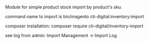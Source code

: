Module for simple product stock import by product's sku.

command name to import is bin/magento cti-digital:inventory:import

composer installation: composer require cti-digital/inventory-import

see log from admin: Import Management -> Import Log
